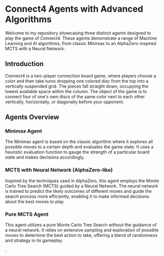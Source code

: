 # Connect4 Agents with Advanced Algorithms

Welcome to my repository showcasing three distinct agents designed to play the game of Connect4. These agents demonstrate a range of Machine Learning and AI algorithms, from classic Minimax to an AlphaZero-inspired MCTS with a Neural Network.

## Introduction

Connect4 is a two-player connection board game, where players choose a color and then take turns dropping one colored disc from the top into a vertically suspended grid. The pieces fall straight down, occupying the lowest available space within the column. The object of the game is to connect four of one's own discs of the same color next to each other vertically, horizontally, or diagonally before your opponent.

## Agents Overview

### Minimax Agent

The Minimax agent is based on the classic algorithm where it explores all possible moves to a certain depth and evaluates the game state. It uses a heuristic evaluation function to gauge the strength of a particular board state and makes decisions accordingly.

### MCTS with Neural Network (AlphaZero-like)

Inspired by the techniques used in AlphaZero, this agent employs the Monte Carlo Tree Search (MCTS) guided by a Neural Network. The neural network is trained to predict the likely outcomes of different moves and guide the search process more efficiently, enabling it to make informed decisions about the best moves to play.

### Pure MCTS Agent

This agent utilizes a pure Monte Carlo Tree Search without the guidance of a neural network. It relies on extensive sampling and exploration of possible moves to determine the best action to take, offering a blend of randomness and strategy in its gameplay.

.
